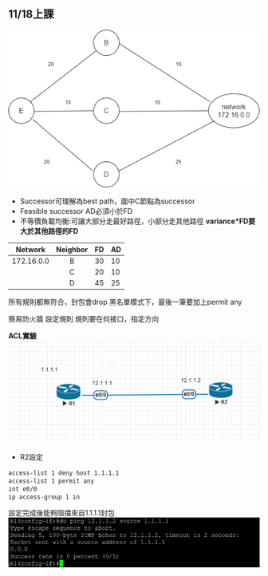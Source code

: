 ## 11/18上課

![1](eigrp.PNG)
- Successor可理解為best path，圖中C節點為successor
- Feasible successor AD必須小於FD
- 不等價負載均衡:可讓大部分走最好路徑，小部分走其他路徑 **variance*FD要大於其他路徑的FD** 

|Network|Neighbor|FD|AD
|-----|:--------:|-----|-----|
|172.16.0.0 |B | 30 | 10 |
|   |C | 20 | 10 |
|   |D | 45 | 25 |

所有規則都無符合，封包會drop
黑名單模式下，最後一筆要加上permit any

簡易防火牆
設定規則
規則要在何接口，指定方向

**ACL實驗**
![1](1.PNG)

- R2設定
```
access-list 1 deny host 1.1.1.1
access-list 1 permit any
int e0/0
ip access-group 1 in
```
設定完成後能夠阻擋來自1.1.1.1封包
![2](2.PNG)